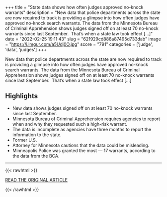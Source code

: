 +++
title = "State data shows how often judges approved no-knock warrants"
description = "New data that police departments across the state are now required to track is providing a glimpse into how often judges have approved no-knock search warrants. The data from the Minnesota Bureau of Criminal Apprehension shows judges signed off on at least 70 no-knock warrants since last September.  That’s when a state law took effect […]"
date = "2022-02-25 19:11:43"
slug = "621929cd888a87495d733dab"
image = "https://i.imgur.com/a5Udj0O.jpg"
score = "791"
categories = ['judge', 'data', 'judges']
+++

New data that police departments across the state are now required to track is providing a glimpse into how often judges have approved no-knock search warrants. The data from the Minnesota Bureau of Criminal Apprehension shows judges signed off on at least 70 no-knock warrants since last September.  That’s when a state law took effect […]

## Highlights

- New data shows judges signed off on at least 70 no-knock warrants since last September.
- Minnesota Bureau of Criminal Apprehension requires agencies to report when and why they requested such a high-risk warrant.
- The data is incomplete as agencies have three months to report the information to the state.
- Former U.S.
- Attorney for Minnesota cautions that the data could be misleading.
- Minneapolis Police was granted the most — 17 warrants, according to the data from the BCA.

---

{{< rawhtml >}}
  <p class="article-category">
    <a target="_blank" href="https://kstp.com/5-investigates/new-state-data-shows-how-often-judges-approved-no-knock-warrants/">READ THE ORIGINAL ARTICLE</a>
  </p>
{{< /rawhtml >}}
